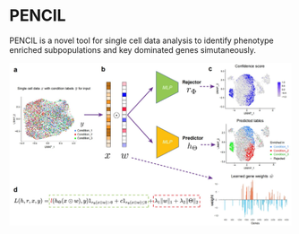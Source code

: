 # PENCIL
PENCIL is a novel tool for single cell data analysis to identify phenotype enriched subpopulations and key dominated genes simutaneously.

<p align="center">
  <img src="./pics/method_figure.jpg" width = "600" alt="method" align=center />
</p>

